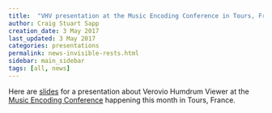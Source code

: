 ```yaml
---
title:  "VHV presentation at the Music Encoding Conference in Tours, France (May 2017)"
author: Craig Stuart Sapp
creation_date: 3 May 2017
last_updated: 3 May 2017
categories: presentations
permalink: news-invisible-rests.html
sidebar: main_sidebar
tags: [all, news]
---
```


Here are [slides](http://bit.ly/mec2017-vhv) for a presentation about Verovio Humdrum Viewer at the [Music Encoding Conference](http://music-encoding.org/community/conference) happening this month in Tours, France.
